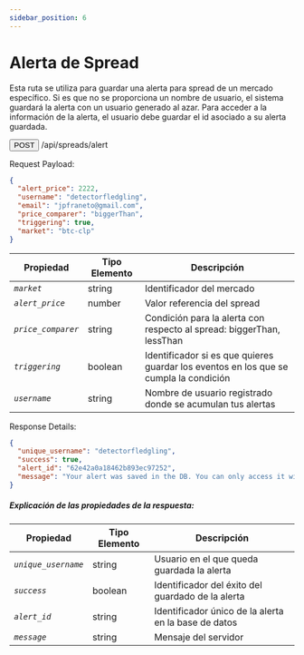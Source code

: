```yaml
---
sidebar_position: 6
---
```


# Alerta de Spread

Esta ruta se utiliza para guardar una alerta para spread de un mercado específico. Si es que no se proporciona un nombre de usuario, el sistema guardará la alerta con un usuario generado al azar. Para acceder a la información de la alerta, el usuario debe guardar el id asociado a su alerta guardada.

<button>POST</button> /api/spreads/alert

Request Payload:

```json
{
  "alert_price": 2222,
  "username": "detectorfledgling",
  "email": "jpfraneto@gmail.com",
  "price_comparer": "biggerThan",
  "triggering": true,
  "market": "btc-clp"
}
```

| Propiedad                              | Tipo Elemento | Descripción                                                                           |
| -------------------------------------- | ------------- | ------------------------------------------------------------------------------------- |
| <code><var>market</var></code>         | string        | Identificador del mercado                                                             |
| <code><var>alert_price</var></code>    | number        | Valor referencia del spread                                                           |
| <code><var>price_comparer</var></code> | string        | Condición para la alerta con respecto al spread: biggerThan, lessThan                 |
| <code><var>triggering</var></code>     | boolean       | Identificador si es que quieres guardar los eventos en los que se cumpla la condición |
| <code><var>username</var></code>       | string        | Nombre de usuario registrado donde se acumulan tus alertas                            |

Response Details:

```json
{
  "unique_username": "detectorfledgling",
  "success": true,
  "alert_id": "62e42a0a18462b893ec97252",
  "message": "Your alert was saved in the DB. You can only access it with this ID, so storec it somewhere safe!"
}
```

##### Explicación de las propiedades de la respuesta:

| Propiedad                               | Tipo Elemento | Descripción                                          |
| --------------------------------------- | ------------- | ---------------------------------------------------- |
| <code><var>unique_username</var></code> | string        | Usuario en el que queda guardada la alerta           |
| <code><var>success</var></code>         | boolean       | Identificador del éxito del guardado de la alerta    |
| <code><var>alert_id</var></code>        | string        | Identificador único de la alerta en la base de datos |
| <code><var>message</var></code>         | string        | Mensaje del servidor                                 |
